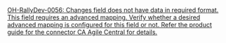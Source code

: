 [OH-RallyDev-0056: Changes field does not have data in required format. This field requires an advanced mapping. Verify whether a desired advanced mapping is configured for this field or not. Refer the product guide for the connector CA Agile Central for details.](rally/oh-rallydev-0056.md)



